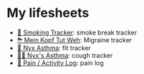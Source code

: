 # My lifesheets

- [🚬 Smoking Tracker](smoking-tracker): smoke break tracker
- [⛈ Mein Kopf Tut Weh](mein-kopf-tut-weh): Migraine tracker
- [🌙 Nyx Asthma](nyx-asthma): fit tracker
- [🐱‍🚀 Nyx's Asthma](nyxs-asthma): cough tracker
- [🦦 Pain / Activity Log](pain-activity-log): pain log